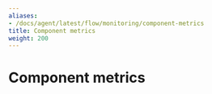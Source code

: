 ```yaml
---
aliases:
- /docs/agent/latest/flow/monitoring/component-metrics
title: Component metrics
weight: 200
---
```


# Component metrics
